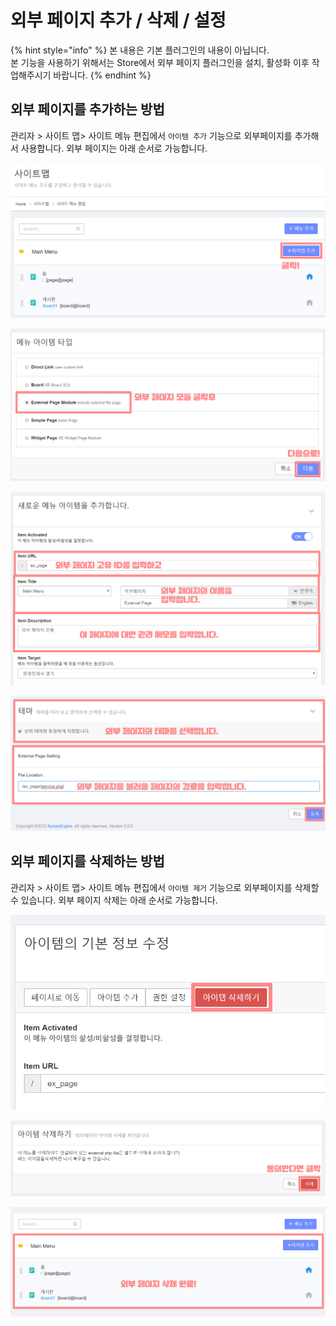 # 외부 페이지 추가 / 삭제 / 설정

{% hint style="info" %}
본 내용은 기본 플러그인의 내용이 아닙니다.  
본 기능을 사용하기 위해서는 Store에서 외부 페이지 플러그인을 설치, 활성화 이후 작업해주시기 바랍니다.
{% endhint %}

## 외부 페이지를 추가하는 방법

관리자 &gt; 사이트 맵&gt; 사이트 메뉴 편집에서 `아이템 추가` 기능으로 외부페이지를 추가해서 사용합니다. 외부 페이지는 아래 순서로 가능합니다.

![&#xC678;&#xBD80; &#xD398;&#xC774;&#xC9C0;&#xB97C; &#xCD94;&#xAC00;&#xD560; &#xBA54;&#xB274;&#xC758; &#xC544;&#xC774;&#xD15C; &#xCD94;&#xAC00; &#xBC84;&#xD2BC;&#xC744; &#xD074;&#xB9AD;&#xD574;&#xC8FC;&#xC138;&#xC694;.](../../../../.gitbook/assets/item-add.PNG)

![&#xC678;&#xBD80; &#xD398;&#xC774;&#xC9C0; &#xBAA8;&#xB4C8;&#xC744; &#xC120;&#xD0DD;&#xD55C; &#xD6C4; &#xB2E4;&#xC74C;&#xC73C;&#xB85C; &#xC774;&#xB3D9;&#xD569;&#xB2C8;&#xB2E4;.](../../../../.gitbook/assets/ex1.PNG)

![&#xC678;&#xBD80; &#xD398;&#xC774;&#xC9C0; &#xCD94;&#xAC00; &#xD654;&#xBA74;&#xC5D0;&#xC11C; ID&#xC640; &#xC774;&#xB984;&#xC744; &#xC785;&#xB825;&#xD569;&#xB2C8;&#xB2E4;.](../../../../.gitbook/assets/ex2.PNG)

![&#xC678;&#xBD80; &#xD398;&#xC774;&#xC9C0;&#xC758; &#xD14C;&#xB9C8;&#xC640; &#xBD88;&#xB7EC;&#xC62C; &#xD30C;&#xC77C; &#xB610;&#xB294; &#xD398;&#xC774;&#xC9C0;&#xC758; &#xACBD;&#xB85C; &#xB610;&#xB294; &#xC8FC;&#xC18C;&#xB97C; &#xC785;&#xB825;&#xD558;&#xBA74; &#xC644;&#xB8CC;!](../../../../.gitbook/assets/ex3.PNG)

## 외부 페이지를 삭제하는 방법

관리자 &gt; 사이트 맵&gt; 사이트 메뉴 편집에서 `아이템 제거` 기능으로 외부페이지를 삭제할 수 있습니다. 외부 페이지 삭제는 아래 순서로 가능합니다.

![&#xC0AD;&#xC81C;&#xD560; &#xC678;&#xBD80;&#xD398;&#xC774;&#xC9C0;&#xC758; &#xC774;&#xB984;&#xC744; &#xD074;&#xB9AD;&#xD55C; &#xD6C4;, &#xC0C1;&#xB2E8;&#xC758; &#xC544;&#xC774;&#xD15C; &#xC0AD;&#xC81C;&#xD558;&#xAE30;&#xB97C; &#xD074;&#xB9AD;&#xD569;&#xB2C8;&#xB2E4;.](../../../../.gitbook/assets/del1.PNG)

![&#xC0AD;&#xC81C;&#xD558;&#xBA74;&#xC11C; &#xC0DD;&#xAE30;&#xB294; &#xBB38;&#xC81C;&#xC640; &#xC720;&#xC758;&#xC0AC;&#xD56D;&#xC5D0; &#xB3D9;&#xC758;&#xD55C;&#xB2E4;&#xBA74; &#xC0AD;&#xC81C; &#xBC84;&#xD2BC;&#xC744; &#xD074;&#xB9AD;&#xD574;&#xC8FC;&#xC138;&#xC694;](../../../../.gitbook/assets/del2.PNG)

![&#xC678;&#xBD80; &#xD398;&#xC774;&#xC9C0; &#xC0AD;&#xC81C;&#xAC00; &#xC644;&#xB8CC;&#xB418;&#xC5C8;&#xC2B5;&#xB2C8;&#xB2E4;!](../../../../.gitbook/assets/del3.PNG)

